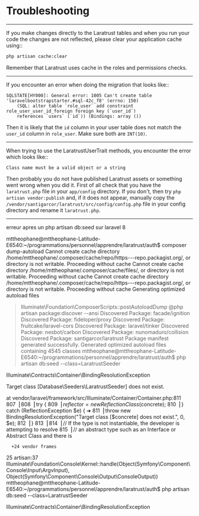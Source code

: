# Troubleshooting
---
If you make changes directly to the Laratrust tables and when you run your code the changes are not reflected, please clear your application cache using::

```bash
php artisan cache:clear
```

Remember that Laratrust uses cache in the roles and permissions checks.

---

If you encounter an error when doing the migration that looks like::
```log
SQLSTATE[HY000]: General error: 1005 Can't create table 'laravelbootstrapstarter.#sql-42c_f8' (errno: 150)
    (SQL: alter table `role_user` add constraint role_user_user_id_foreign foreign key (`user_id`)
    references `users` (`id`)) (Bindings: array ())
```

Then it is likely that the `id` column in your user table does not match the `user_id` column in `role_user`.
Make sure both are `INT(10)`.

---

When trying to use the LaratrustUserTrait methods, you encounter the error which looks like::

    Class name must be a valid object or a string

Then probably you do not have published Laratrust assets or something went wrong when you did it.
First of all check that you have the `laratrust.php` file in your `app/config` directory.
If you don't, then try `php artisan vendor:publish` and, if it does not appear, manually copy the `/vendor/santigarcor/laratrust/src/config/config.php` file in your config directory and rename it `laratrust.php`.

---

erreur apres un php artisan db:seed sur laravel 8 

mttheophane@mttheophane-Latitude-E6540:~/programmations/personnel/apprendre/laratrust/auth$ composer dump-autoload
Cannot create cache directory /home/mttheophane/.composer/cache/repo/https---repo.packagist.org/, or directory is not writable. Proceeding without cache
Cannot create cache directory /home/mttheophane/.composer/cache/files/, or directory is not writable. Proceeding without cache
Cannot create cache directory /home/mttheophane/.composer/cache/repo/https---repo.packagist.org/, or directory is not writable. Proceeding without cache
Generating optimized autoload files
> Illuminate\Foundation\ComposerScripts::postAutoloadDump
> @php artisan package:discover --ansi
Discovered Package: facade/ignition
Discovered Package: fideloper/proxy
Discovered Package: fruitcake/laravel-cors
Discovered Package: laravel/tinker
Discovered Package: nesbot/carbon
Discovered Package: nunomaduro/collision
Discovered Package: santigarcor/laratrust
Package manifest generated successfully.
Generated optimized autoload files containing 4545 classes
mttheophane@mttheophane-Latitude-E6540:~/programmations/personnel/apprendre/laratrust/auth$ php artisan db:seed --class=LaratrustSeeder

   Illuminate\Contracts\Container\BindingResolutionException 

  Target class [Database\Seeders\LaratrustSeeder] does not exist.

  at vendor/laravel/framework/src/Illuminate/Container/Container.php:811
    807▕ 
    808▕         try {
    809▕             $reflector = new ReflectionClass($concrete);
    810▕         } catch (ReflectionException $e) {
  ➜ 811▕             throw new BindingResolutionException("Target class [$concrete] does not exist.", 0, $e);
    812▕         }
    813▕ 
    814▕         // If the type is not instantiable, the developer is attempting to resolve
    815▕         // an abstract type such as an Interface or Abstract Class and there is

      +24 vendor frames 
  25  artisan:37
      Illuminate\Foundation\Console\Kernel::handle(Object(Symfony\Component\Console\Input\ArgvInput), Object(Symfony\Component\Console\Output\ConsoleOutput))
mttheophane@mttheophane-Latitude-E6540:~/programmations/personnel/apprendre/laratrust/auth$ php artisan db:seed --class=LaratrustSeeder

   Illuminate\Contracts\Container\BindingResolutionException 
